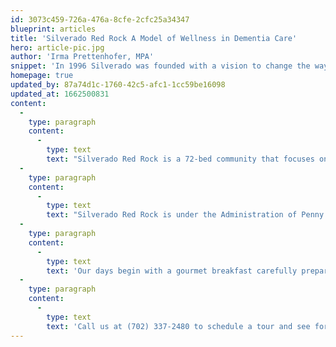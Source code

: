```yaml
---
id: 3073c459-726a-476a-8cfe-2cfc25a34347
blueprint: articles
title: 'Silverado Red Rock A Model of Wellness in Dementia Care'
hero: article-pic.jpg
author: 'Irma Prettenhofer, MPA'
snippet: 'In 1996 Silverado was founded with a vision to change the way the world cares for and perceives people with cognitive decline. Their ideals – rooted in compassion, clinical excellence, and dignity through helping people find their purpose- made a difference instantly. The difference was noted by both residents and family, who rediscovered loved ones they had they had lost to the disease. More than 20 years later, with the addition of in-home and hospice services, Silverado continues to lead the way.'
homepage: true
updated_by: 87a74d1c-1760-42c5-afc1-1cc59be16098
updated_at: 1662500831
content:
  -
    type: paragraph
    content:
      -
        type: text
        text: "Silverado Red Rock is a 72-bed community that focuses on memory care.\_ Memory care is a specialized living community for individuals that have been diagnosed with dementia. The Silverado experience as many refer to our model is a neighborhood community where residents live alongside others whose abilities match their own. When Silverado was implemented in 1996 the vision was to create a community with purpose and passion."
  -
    type: paragraph
    content:
      -
        type: text
        text: "Silverado Red Rock is under the Administration of Penny Munn, who has a commitment to excellence and is well respected in the Las Vegas community. Under her leadership, we are the first Silverado in Las Vegas and are honored to be here. We offer an innovative approach to the care of your loved one with dementia based on two principles. The first is that Love is greater than Fear- thereby focusing on the positive and facing dementia with a fearless attitude.\_ The second is the concept of Normalization where the resident is seen as a normal individual capable of achieving whatever their heart desires at their own cognitive and acuity level. We are in an inter-generational community, and we also embrace a pet-friendly environment. Penny even hand-picked a rescue dog named Bob that has brought endless cuddles and smiles to our residents."
  -
    type: paragraph
    content:
      -
        type: text
        text: 'Our days begin with a gourmet breakfast carefully prepared by our chefs to meet the nutritional needs of our residents. Like you and I, they prepare for the daily routines and join travel clubs, cooking engagements, art therapy, community outings, cognitive exercises, and physical activities to engage in a holistic approach to life. All join in our restaurant-style dining room for lunch and dinner to discuss their activities and enjoy each other’s company. Families are welcome at any time, and they get to have meals and continue the communion and conversations with their loved ones. Silverado meets dementia with an attitude of determination to provide a life that is enriched for our residents. Just because they have a dementia diagnosis does not mean they cannot live life to the fullest. As leaders in the field of dementia, we provide community-wide events to help continue the dialogues and provide education and advocacy for our families and community partners.'
  -
    type: paragraph
    content:
      -
        type: text
        text: 'Call us at (702) 337-2480 to schedule a tour and see for yourself how Silverado is raising the bar on care for dementia and memory care in general. Better yet, come to our Family Fridays and join us for a barbeque lunch and make memories with our Silverado family.'
---
```

